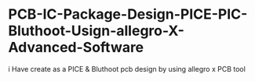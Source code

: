 # PCB-IC-Package-Design-PICE-PIC-Bluthoot-Usign-allegro-X-Advanced-Software
i Have create as a PICE &amp; Bluthoot pcb design by using allegro x PCB tool
